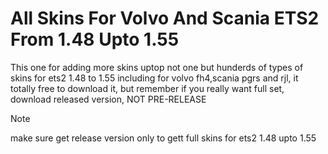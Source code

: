 # All Skins For Volvo And Scania ETS2 From 1.48 Upto 1.55
This one for adding more skins uptop not one but hunderds of types of skins for ets2 1.48 to 1.55 including for volvo fh4,scania pgrs and rjl, it totally free to download it, but remember if you really want full set, download released version, NOT PRE-RELEASE
> [!NOTE]
> make sure get release version only to gett full skins for ets2 1.48 upto 1.55
